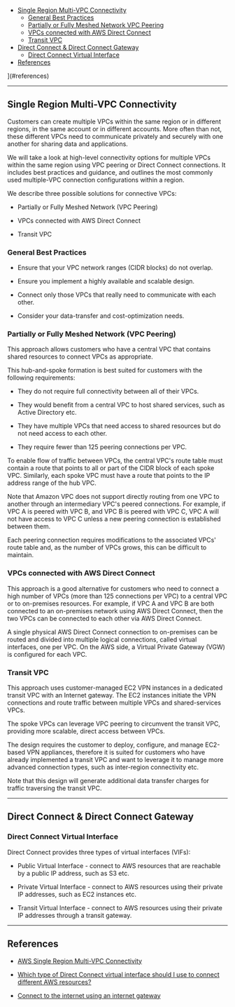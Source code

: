 <!-- TOC -->

- [Single Region Multi-VPC Connectivity](#single-region-multi-vpc-connectivity)
    - [General Best Practices](#general-best-practices)
    - [Partially or Fully Meshed Network VPC Peering](#partially-or-fully-meshed-network-vpc-peering)
    - [VPCs connected with AWS Direct Connect](#vpcs-connected-with-aws-direct-connect)
    - [Transit VPC](#transit-vpc)
- [Direct Connect & Direct Connect Gateway](#direct-connect--direct-connect-gateway)
    - [Direct Connect Virtual Interface](#direct-connect-virtual-interface)
- [References](#references)

<!-- /TOC -->](#references)

<!-- /TOC -->

<!-- /TOC -->

---
## Single Region Multi-VPC Connectivity

Customers can create multiple VPCs within the same region or in different regions, in the same account or in different accounts. More often than not, these different VPCs need to communicate privately and securely with one another for sharing data and applications.

We will take a look at high-level connectivity options for multiple VPCs within the same region using VPC peering or Direct Connect connections. It includes best practices and guidance, and outlines the most commonly used multiple-VPC connection configurations within a region.

We describe three possible solutions for connective VPCs:

* Partially or Fully Meshed Network (VPC Peering)

* VPCs connected with AWS Direct Connect

* Transit VPC

### General Best Practices

* Ensure that your VPC network ranges (CIDR blocks) do not overlap.

* Ensure you implement a highly available and scalable design.

* Connect only those VPCs that really need to communicate with each other.

* Consider your data-transfer and cost-optimization needs.

### Partially or Fully Meshed Network (VPC Peering)

This approach allows customers who have a central VPC that contains shared resources to connect VPCs as appropriate.

This hub-and-spoke formation is best suited for customers with the following requirements:

* They do not require full connectivity between all of their VPCs.

* They would benefit from a central VPC to host shared services, such as Active Directory etc.

* They have multiple VPCs that need access to shared resources but do not need access to each other.

* They require fewer than 125 peering connections per VPC.

To enable flow of traffic between VPCs, the central VPC's route table must contain a route that points to all or part of the CIDR block of each spoke VPC. Similarly, each spoke VPC must have a route that points to the IP address range of the hub VPC.

Note that Amazon VPC does not support directly routing from one VPC to another through an intermediary VPC's peered connections. For example, if VPC A is peered with VPC B, and VPC B is peered with VPC C, VPC A will not have access to VPC C unless a new peering connection is established between them.

Each peering connection requires modifications to the associated VPCs' route table and, as the number of VPCs grows, this can be difficult to maintain.

### VPCs connected with AWS Direct Connect

This approach is a good alternative for customers who need to connect a high number of VPCs (more than 125 connections per VPC) to a central VPC or to on-premises resources. For example, if VPC A and VPC B are both connected to an on-premises network using AWS Direct Connect, then the two VPCs can be connected to each other via AWS Direct Connect.

A single physical AWS Direct Connect connection to on-premises can be routed and divided into multiple logical connections, called virtual interfaces, one per VPC. On the AWS side, a Virtual Private Gateway (VGW) is configured for each VPC.

### Transit VPC

This approach uses customer-managed EC2 VPN instances in a dedicated transit VPC with an Internet gateway. The EC2 instances initiate the VPN connections and route traffic between multiple VPCs and shared-services VPCs.

The spoke VPCs can leverage VPC peering to circumvent the transit VPC, providing more scalable, direct access between VPCs.

The design requires the customer to deploy, configure, and manage EC2-based VPN appliances, therefore it is suited for customers who have already implemented a transit VPC and want to leverage it to manage more advanced connection types, such as inter-region connectivity etc.

Note that this design will generate additional data transfer charges for traffic traversing the transit VPC.

---
## Direct Connect & Direct Connect Gateway

### Direct Connect Virtual Interface

Direct Connect provides three types of virtual interfaces (VIFs):

* Public Virtual Interface - connect to AWS resources that are reachable by a public IP address, such as S3 etc.

* Private Virtual Interface - connect to AWS resources using their private IP addresses, such as EC2 instances etc.

* Transit Virtual Interface - connect to AWS resources using their private IP addresses through a transit gateway.

---
## References

* [AWS Single Region Multi-VPC Connectivity](https://d0.awsstatic.com/aws-answers/AWS_Single_Region_Multi_VPC_Connectivity.pdf)

* [Which type of Direct Connect virtual interface should I use to connect different AWS resources?](https://repost.aws/knowledge-center/public-private-interface-dx)

* [Connect to the internet using an internet gateway](https://docs.aws.amazon.com/vpc/latest/userguide/VPC_Internet_Gateway.html)